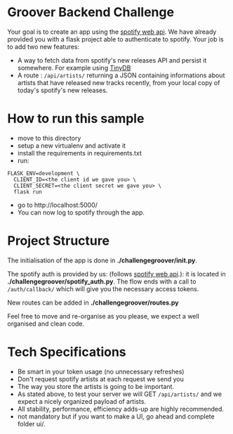 # Groover Backend Challenge

Your goal is to create an app using the [spotify web api](https://developer.spotify.com/documentation/web-api/).
We have already provided you with a flask project able to authenticate to spotify.
Your job is to add two new features:
 - A way to fetch data from spotify's new releases API and persist it somewhere. For example using [TinyDB](https://tinydb.readthedocs.io/en/stable/intro.html)
 - A route : `/api/artists/` returning a JSON containing informations about artists that have released new tracks recently, from your local copy of today's spotify's new releases.

# How to run this sample

- move to this directory
- setup a new virtualenv and activate it
- install the requirements in requirements.txt
- run:
```
FLASK_ENV=development \
  CLIENT_ID=<the client id we gave you> \
  CLIENT_SECRET=<the client secret we gave you> \
  flask run
```
- go to http://localhost:5000/
- You can now log to spotify through the app.

# Project Structure

The initialisation of the app is done in **./challengegroover/__init__.py**.

The spotify auth is provided by us: (follows [spotify web api](https://developer.spotify.com/documentation/web-api/).): it is located in **./challengegroover/spotify_auth.py**. The flow ends with a call to `/auth/callback/` which will give you the necessary access tokens.

New routes can be added in **./challengegroover/routes.py**

Feel free to move and re-organise as you please, we expect a well organised and clean code.

# Tech Specifications

- Be smart in your token usage (no unnecessary refreshes)
- Don't request spotify artists at each request we send you
- The way you store the artists is going to be important. 
- As stated above, to test your server we will GET `/api/artists/` and we expect a nicely organized payload of artists.
- All stability, performance, efficiency adds-up are highly recommended.
- not mandatory but if you want to make a UI, go ahead and complete folder ui/. 
